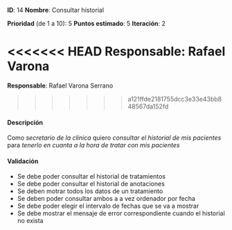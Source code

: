 **ID**: 14
**Nombre**: Consultar historial

**Prioridad** (de 1 a 10): 5
**Puntos estimado**: 5
**Iteración**: 2

<<<<<<< HEAD
**Responsable**: Rafael Varona
=======
**Responsable**: Rafael Varona Serrano
>>>>>>> a121ffde2181755dcc3e33e43bb848567da152fd

#### Descripción

Como *secretario de la clínica* quiero *consultar el historial de mis pacientes* para *tenerlo en cuanta a la hora de tratar con mis pacientes*

#### Validación

* Se debe poder consultar el historial de tratamientos
* Se debe poder consultar el historial de anotaciones
* Se deben motrar todos los datos de un tratamiento
* Se deben poder consultar ambos a a vez ordenador por fecha
* Se debe poder elegir el intervalo de fechas que se va a mostrar
* Se debe mostrar el mensaje de error correspondiente cuando el historial no exista
